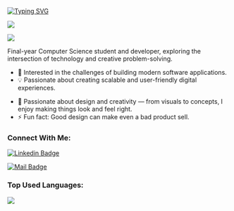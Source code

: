 
 <a href="https://git.io/typing-svg">
   <img src="https://readme-typing-svg.herokuapp.com?font=Fira+Code&pause=1000&random=false&width=435&lines=Hello+World!;I'm+Suryansh+Rathore;Nice+to+meet+you." alt="Typing SVG" />
 </a>

![](https://user-images.githubusercontent.com/73097560/115834477-dbab4500-a447-11eb-908a-139a6edaec5c.gif)

![](https://komarev.com/ghpvc/?username=suryanshrathor&color=brightgreen)

Final-year Computer Science student and developer, exploring the intersection of technology and creative problem-solving.

- 🔭 Interested in the challenges of building modern software applications.
- 💡 Passionate about creating scalable and user-friendly digital experiences.
<!-- - ⛓️ Applying blockchain for security, with research published in **[IEEE](https://ieeexplore.ieee.org/document/10934454)**. -->
- 🎨 Passionate about design and creativity — from visuals to concepts, I enjoy making things look and feel right.
- ⚡ Fun fact: Good design can make even a bad product sell.



### Connect With Me:

<!-- [![Portfolio](https://img.shields.io/badge/Design_Portfolio-000000?style=for-the-badge&logo=About.me&logoColor=white)](https://adityayadav.vercel.app/)  -->
[![Linkedin Badge](https://img.shields.io/badge/LinkedIn-0077B5?style=for-the-badge&logo=linkedin&logoColor=white)](www.linkedin.com/in/suryansh-rathore-0a87a0188) 
<!-- [![Instagram Badge](https://img.shields.io/badge/Instagram-E4405F?style=for-the-badge&logo=instagram&logoColor=white)](https://instagram.com/aadiflyaf) -->
[![Mail Badge](https://img.shields.io/badge/Gmail-D14836?style=for-the-badge&logo=gmail&logoColor=white)](mailto:suryanshr650@gmail.com)




### Top Used Languages:

<img align="center" src="https://github-readme-stats.vercel.app/api/top-langs/?username=suryanshrathor&layout=compact&theme=yeblu&hide_border=true&langs_count=8&hide=jupyter%20notebook,Svelte,HTML" />


